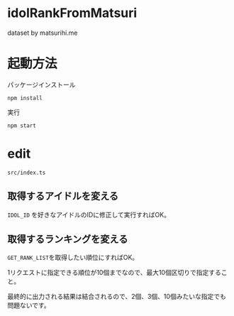 # idolRankFromMatsuri
dataset by matsurihi.me

# 起動方法
パッケージインストール
```
npm install
```
実行
```
npm start
```

# edit
`src/index.ts`

## 取得するアイドルを変える
`IDOL_ID` を好きなアイドルのIDに修正して実行すればOK。

## 取得するランキングを変える
`GET_RANK_LIST`を取得したい順位にすればOK。

1リクエストに指定できる順位が10個までなので、最大10個区切りで指定すること。

最終的に出力される結果は結合されるので、2個、3個、10個みたいな指定でも問題ないです。